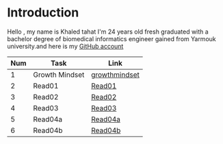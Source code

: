 
# Introduction

Hello , my name is Khaled tahat I'm 24 years old fresh graduated with a bachelor degree of biomedical informatics engineer gained from Yarmouk university.and here is my [GitHub account](KZTahat (github.com))


|Num| Task           | Link                                                                                                   |
|---|----------------|--------------------------------------------------------------------------------------------------------|
|1  | Growth Mindset |  [growthmindset](https://kztahat.github.io/reading-notes/growthmindset "Growth Mindset")               |
|2  | Read01         | [Read01](https://kztahat.github.io/reading-notes/Reads/Read01LearningMarkdown "Read01")                |
|3  | Read02         | [Read02](https://kztahat.github.io/reading-notes/Reads/Read02RevisionsandtheCloud "Read02")            |
|4  | Read03         | [Read03](https://kztahat.github.io/reading-notes/Reads/Read03ReflectionandDiscussion "Read03")         |
|5  | Read04a        | [Read04a](https://kztahat.github.io/reading-notes/Reads/Read04aDynamicwebpageswithJavaScript "Read04a")|
|6  | Read04b        | [Read04b](https://kztahat.github.io/reading-notes/Reads/Read04bComputerArchitectureandLogic "Read04b") |
